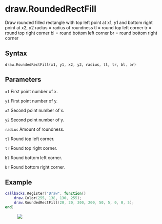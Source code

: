 # draw.RoundedRectFill
Draw rounded filled rectangle with top left point at x1, y1 and bottom right point at x2, y2 radius = radius of roundness tl = round top left corner tr = round top right corner bl = round bottom left corner br = round bottom right corner

## Syntax
```
draw.RoundedRectFill(x1, y1, x2, y2, radius, tl, tr, bl, br)
```

## Parameters
```x1``` First point number of x.

```y1``` First point number of y.

```x2``` Second point number of x.

```y2``` Second point number of y.

```radius``` Amount of roundness.

```tl``` Round top left corner.

```tr``` Round top right corner.

```bl``` Round bottom left corner.

```br``` Round bottom right corner.

## Example
```lua
callbacks.Register("Draw", function()
	draw.Color(255, 138, 130, 255);
	draw.RoundedRectFill(20, 20, 300, 200, 50, 5, 0, 0, 5);
end)
```

<figure>
  <img src="/kb/lua/docs/library/draw/roundedrectfill.png"/>
</figure>